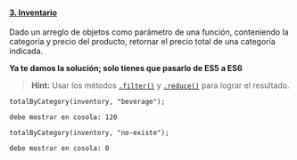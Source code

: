 #### [3. Inventario](inventory)

Dado un arreglo de objetos como parámetro de una función, conteniendo la
categoría y precio del producto, retornar el precio total de una categoría
indicada.

**Ya te damos la solución; solo tienes que pasarlo de ES5 a ES6**

> **Hint:** Usar los métodos [`.filter()`](https://developer.mozilla.org/es/docs/Web/JavaScript/Referencia/Objetos_globales/Array/filter)
> y [`.reduce()`](https://developer.mozilla.org/es/docs/Web/JavaScript/Referencia/Objetos_globales/Array/reduce) 
> para lograr el resultado.

```
totalByCategory(inventory, "beverage");

debe mostrar en cosola: 120
```

```
totalByCategory(inventory, "no-existe");

debe mostrar en cosola: 0
```
